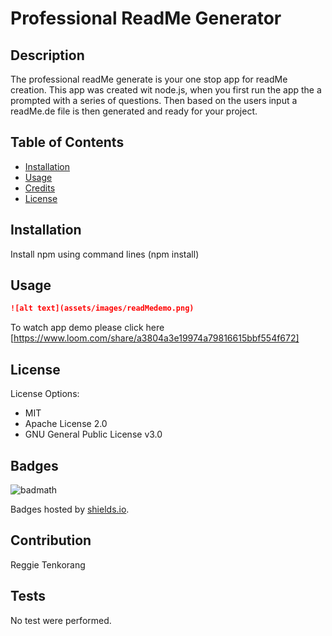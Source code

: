 # Professional ReadMe Generator

## Description 

The professional readMe generate is your one stop app for readMe creation. This app was created wit node.js, when you first run the app the a prompted with a series of questions. Then based on the users input a readMe.de file is then generated and ready for your project.

## Table of Contents 


* [Installation](#installation)
* [Usage](#usage)
* [Credits](#credits)
* [License](#license)


## Installation
Install npm using command lines (npm install)


## Usage 

```md
![alt text](assets/images/readMedemo.png)
```

To watch app demo please click here [https://www.loom.com/share/a3804a3e19974a79816615bbf554f672]


## License
License Options:

- MIT 
- Apache License 2.0
- GNU General Public License v3.0




## Badges

![badmath](https://img.shields.io/github/languages/top/lernantino/badmath)

Badges hosted by [shields.io](https://shields.io/). 


## Contribution

Reggie Tenkorang




## Tests

No test were performed. 
